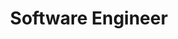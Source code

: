 ---
post_id: work_history
order_id: 1
title: 'Software Engineer'
desc_one: 'XXXX - Present'
desc_two: 'TDS Telecom: Madison, WI'
---